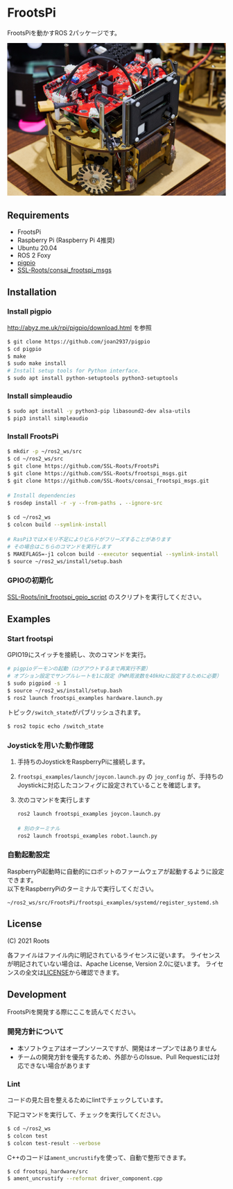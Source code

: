 # FrootsPi

FrootsPiを動かすROS 2パッケージです。

![](./resources/frootspi.jpg)

## Requirements

- FrootsPi
- Raspberry Pi (Raspberry Pi 4推奨)
- Ubuntu 20.04
- ROS 2 Foxy
- [pigpio](http://abyz.me.uk/rpi/pigpio/)
- [SSL-Roots/consai_frootspi_msgs](https://github.com/SSL-Roots/consai_frootspi_msgs)

## Installation

### Install pigpio

http://abyz.me.uk/rpi/pigpio/download.html
を参照

```sh
$ git clone https://github.com/joan2937/pigpio
$ cd pigpio
$ make
$ sudo make install
# Install setup tools for Python interface.
$ sudo apt install python-setuptools python3-setuptools
```

### Install simpleaudio

```sh
$ sudo apt install -y python3-pip libasound2-dev alsa-utils
$ pip3 install simpleaudio
```

### Install FrootsPi

```sh
$ mkdir -p ~/ros2_ws/src
$ cd ~/ros2_ws/src
$ git clone https://github.com/SSL-Roots/FrootsPi
$ git clone https://github.com/SSL-Roots/frootspi_msgs.git
$ git clone https://github.com/SSL-Roots/consai_frootspi_msgs.git

# Install dependencies
$ rosdep install -r -y --from-paths . --ignore-src

$ cd ~/ros2_ws
$ colcon build --symlink-install

# RasPi3ではメモリ不足によりビルドがフリーズすることがあります
# その場合はこちらのコマンドを実行します
$ MAKEFLAGS=-j1 colcon build --executor sequential --symlink-install
$ source ~/ros2_ws/install/setup.bash
```

### GPIOの初期化

[SSL-Roots/init_frootspi_gpio_script](https://github.com/SSL-Roots/init_frootspi_gpio_script) のスクリプトを実行してください。

## Examples

### Start frootspi

GPIO19にスイッチを接続し、次のコマンドを実行。

```sh
# pigpioデーモンの起動（ログアウトするまで再実行不要）
# オプション設定でサンプルレートを1に設定（PWM周波数を40kHzに設定するために必要）
$ sudo pigpiod -s 1
$ source ~/ros2_ws/install/setup.bash
$ ros2 launch frootspi_examples hardware.launch.py 
```

トピック`/switch_state`がパブリッシュされます。

```sh
$ ros2 topic echo /switch_state
```

### Joystickを用いた動作確認
1. 手持ちのJoystickをRaspberryPiに接続します。
2. `frootspi_examples/launch/joycon.launch.py` の `joy_config` が、手持ちのJoystickに対応したコンフィグに設定されていることを確認します。
3. 次のコマンドを実行します

    ```sh
    ros2 launch frootspi_examples joycon.launch.py

    # 別のターミナル
    ros2 launch frootspi_examples robot.launch.py
    ```

### 自動起動設定
RaspberryPi起動時に自動的にロボットのファームウェアが起動するように設定できます。  
以下をRaspberryPiのターミナルで実行してください。

```
~/ros2_ws/src/FrootsPi/frootspi_examples/systemd/register_systemd.sh 
```

## License

(C) 2021 Roots

各ファイルはファイル内に明記されているライセンスに従います。
ライセンスが明記されていない場合は、Apache License, Version 2.0に従います。
ライセンスの全文は[LICENSE](./LICENSE)から確認できます。

## Development

FrootsPiを開発する際にここを読んでください。

### 開発方針について

- 本ソフトウェアはオープンソースですが、開発はオープンではありません
- チームの開発方針を優先するため、外部からのIssue、Pull Requestには対応できない場合があります

### Lint

コードの見た目を整えるためにlintでチェックしています。

下記コマンドを実行して、チェックを実行してください。

```sh
$ cd ~/ros2_ws
$ colcon test
$ colcon test-result --verbose
```

C++のコードは`ament_uncrustify`を使って、自動で整形できます。

```sh
$ cd frootspi_hardware/src
$ ament_uncrustify --reformat driver_component.cpp
```
